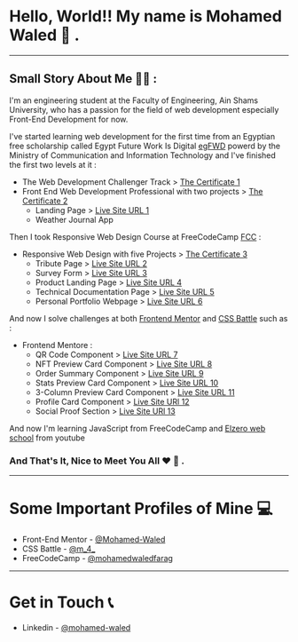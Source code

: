 # Hello,  World!! My name is Mohamed Waled 👋 .

---

## Small Story About Me 👨‍💻 :

I'm an engineering student at the Faculty of Engineering, Ain Shams University, who has
a passion for the field of web development especially Front-End Development for now.

I've started learning web development for the first time from an Egyptian free scholarship 
called Egypt Future Work Is Digital [egFWD] powerd by the Ministry of Communication and 
Information Technology and I've finished the first two levels at it :

- The Web Development Challenger Track > [The Certificate 1]
- Front End Web Development Professional with two projects > [The Certificate 2]
    - Landing Page > [Live Site URL 1]
    - Weather Journal App

Then I took Responsive Web Design Course at FreeCodeCamp [FCC] :

- Responsive Web Design with five Projects > [The Certificate 3]
    - Tribute Page > [Live Site URL 2]
    - Survey Form > [Live Site URL 3]
    - Product Landing Page > [Live Site URL 4]
    - Technical Documentation Page > [Live Site URL 5]
    - Personal Portfolio Webpage > [Live Site URL 6]

And now I solve challenges at both [Frontend Mentor] and [CSS Battle] such as :

- Frontend Mentore :
    - QR Code Component > [Live Site URL 7]
    - NFT Preview Card Component > [Live Site URL 8]
    - Order Summary Component > [Live Site URL 9]
    - Stats Preview Card Component > [Live Site URL 10]
    - 3-Column Preview Card Component > [Live Site URL 11]
    - Profile Card Component > [Live Site URl 12]
    - Social Proof Section > [Live Site URl 13]

And now I'm learning JavaScript from FreeCodeCamp and [Elzero web school] from youtube

### And That's It, Nice to Meet You All ❤️ 👋 .

---
# Some Important Profiles of Mine 💻

- Front-End Mentor - [@Mohamed-Waled]
- CSS Battle - [@m_4_]
- FreeCodeCamp - [@mohamedwaledfarag]
---
# Get in Touch 📞

- Linkedin - [@mohamed-waled]

[//]: # (This is Comment)

[egFWD]: <https://egfwd.com/?lang=ar>
[FCC]: <https://freecodecamp.org/>
[Frontend Mentor]: <https://www.frontendmentor.io/>
[CSS Battle]: <https://cssbattle.dev/>
[Elzero web school]: <https://www.youtube.com/c/ElzeroInfo>
[The Certificate 1]: <https://s3-us-west-2.amazonaws.com/udacity-printer/production/certificates/dc0c4d79-c6c8-4a27-95f4-0d7a86d703aa.pdf>
[The Certificate 2]: <https://graduation.udacity.com/confirm/KKHPEC4K>
[The Certificate 3]: <https://www.freecodecamp.org/certification/mohamedwaledfarag/responsive-web-design>
[Live Site URL 1]: <https://mohamed-waled.github.io/Landing-Page/>
[Live Site URL 2]: <https://mohamed-waled.github.io/Tribute-Page/>
[Live Site URL 3]: <https://mohamed-waled.github.io/Survey-Form/>
[Live Site URL 4]: <https://mohamed-waled.github.io/Product-Landing-Page/>
[Live Site URL 5]: <https://mohamed-waled.github.io/Technical-Documentation-Page/>
[Live Site URL 6]: <https://mohamed-waled.github.io/Personal-Portfolio-Webpage/>
[Live Site URL 7]: <https://mohamed-waled.github.io/Qr-Code-Component-Main/>
[Live Site URL 8]: <https://mohamed-waled.github.io/NFT-Preview-Card-Component/>
[Live Site URL 9]: <https://mohamed-waled.github.io/Order-Summary-Component/>
[Live Site URL 10]: <https://mohamed-waled.github.io/Stats-Preview-Card-Component/>
[Live Site URL 11]: <https://mohamed-waled.github.io/3-Column-Preview-Card-Component/>
[Live Site URl 12]: <https://mohamed-waled.github.io/Profile-Card-Component/>
[Live Site URl 13]: <https://mohamed-waled.github.io/Social-Proof-Section/>
[@mohamed-waled]: <https://www.linkedin.com/in/mohamed-waled-82a51a1bb/>
[@Mohamed-Waled]: <https://www.frontendmentor.io/profile/Mohamed-Waled>
[@m_4_]: <https://cssbattle.dev/player/m_4_>
[@mohamedwaledfarag]: <https://www.freecodecamp.org/mohamedwaledfarag>